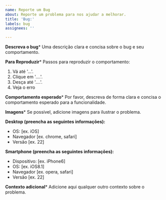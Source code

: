 ```yaml
---
name: Reporte um Bug
about: Reporte um problema para nos ajudar a melhorar.
title: 'Bug:'
labels: bug
assignees: ''

---
```


**Descreva o bug***
Uma descrição clara e concisa sobre o bug e seu comportamento.

**Para Reproduzir***
Passos para reproduzir o comportamento:
1. Vá até '...'.
2. Clique em '....'.
3. Desça até '....'.
4. Veja o erro

**Comportamento esperado***
Por favor, descreva de forma clara e concisa o comportamento esperado para a funcionalidade.

**Imagens***
Se possível, adicione imagens para ilustrar o problema.

**Desktop (preencha as seguintes informações):**
 - OS: [ex. iOS]
 - Navegador [ex. chrome, safari]
 - Versão [ex. 22]

**Smartphone (preencha as seguintes informações):**
 - Dispositivo: [ex. iPhone6]
 - OS: [ex. iOS8.1]
 - Navegador [ex. opera, safari]
 - Versão [ex. 22]

**Contexto adicional***
Adicione aqui qualquer outro contexto sobre o problema.
